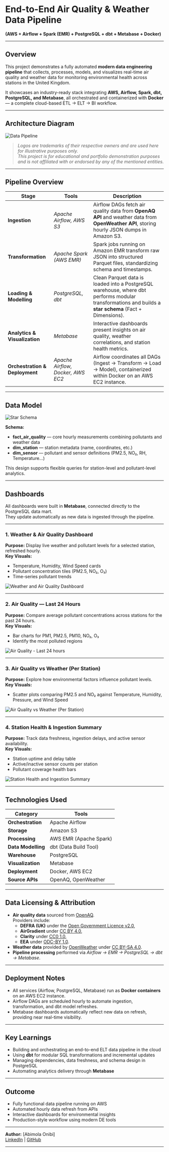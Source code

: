 # **End-to-End Air Quality & Weather Data Pipeline**  
**(AWS + Airflow + Spark (EMR) + PostgreSQL + dbt + Metabase + Docker)**

---

## **Overview**

This project demonstrates a fully automated **modern data engineering pipeline** that collects, processes, models, and visualizes real-time air quality and weather data for monitoring environmental health across stations in the United Kingdom.

It showcases an industry-ready stack integrating **AWS, Airflow, Spark, dbt, PostgreSQL, and Metabase**, all orchestrated and containerized with **Docker** — a complete cloud-based ETL → ELT → BI workflow.

---

## **Architecture Diagram**

![Data Pipeline](./assets/air_quality_data_pipeline.png)

> *Logos are trademarks of their respective owners and are used here for illustrative purposes only.  
This project is for educational and portfolio demonstration purposes and is not affiliated with or endorsed by any of the mentioned entities.*

---

## **Pipeline Overview**

| Stage | Tools | Description |
|--------|--------|-------------|
| **Ingestion** | *Apache Airflow, AWS S3* | Airflow DAGs fetch air quality data from **OpenAQ API** and weather data from **OpenWeather API**, storing hourly JSON dumps in Amazon S3. |
| **Transformation** | *Apache Spark (AWS EMR)* | Spark jobs running on Amazon EMR transform raw JSON into structured Parquet files, standardizing schema and timestamps. |
| **Loading & Modelling** | *PostgreSQL, dbt* | Clean Parquet data is loaded into a PostgreSQL warehouse, where dbt performs modular transformations and builds a **star schema** (Fact + Dimensions). |
| **Analytics & Visualization** | *Metabase* | Interactive dashboards present insights on air quality, weather correlations, and station health metrics. |
| **Orchestration & Deployment** | *Apache Airflow, Docker, AWS EC2* | Airflow coordinates all DAGs (Ingest → Transform → Load → Model), containerized within Docker on an AWS EC2 instance. |

---

## **Data Model**

![Star Schema](./assets/star_schema.png)

**Schema:**
- **fact_air_quality** — core hourly measurements combining pollutants and weather data  
- **dim_station** — station metadata (name, coordinates, etc.)  
- **dim_sensor** — pollutant and sensor definitions (PM2.5, NO₂, RH, Temperature…)

This design supports flexible queries for station-level and pollutant-level analytics.

---

## **Dashboards**

All dashboards were built in **Metabase**, connected directly to the PostgreSQL data mart.  
They update automatically as new data is ingested through the pipeline.

---

### **1️. Weather & Air Quality Dashboard**
**Purpose:** Display live weather and pollutant levels for a selected station, refreshed hourly.  
**Key Visuals:**  
- Temperature, Humidity, Wind Speed cards  
- Pollutant concentration tiles (PM2.5, NO₂, O₃)  
- Time-series pollutant trends  

![Weather and Air Quality Dashboard](./assets/weather_air_quality_dashboard.png)

---

### **2. Air Quality — Last 24 Hours**
**Purpose:** Compare average pollutant concentrations across stations for the past 24 hours.  
**Key Visuals:**  
- Bar charts for PM1, PM2.5, PM10, NO₂, O₃  
- Identify the most polluted regions  

![Air Quality - Last 24 hours](./assets/air_quality_24h.png)

---

### **3. Air Quality vs Weather (Per Station)**
**Purpose:** Explore how environmental factors influence pollutant levels.  
**Key Visuals:**  
- Scatter plots comparing PM2.5 and NO₂ against Temperature, Humidity, Pressure, and Wind Speed  

![Air Quality vs Weather (Per Station)](./assets/air_quality_vs_weather.png)

---

### **4. Station Health & Ingestion Summary**
**Purpose:** Track data freshness, ingestion delays, and active sensor availability.  
**Key Visuals:**  
- Station uptime and delay table  
- Active/inactive sensor counts per station  
- Pollutant coverage health bars  

![Station Health and Ingestion Summary](./assets/station_health_summary.png)

---

## **Technologies Used**

| Category | Tools |
|-----------|-------|
| **Orchestration** | Apache Airflow |
| **Storage** | Amazon S3 |
| **Processing** | AWS EMR (Apache Spark) |
| **Data Modelling** | dbt (Data Build Tool) |
| **Warehouse** | PostgreSQL |
| **Visualization** | Metabase |
| **Deployment** | Docker, AWS EC2 |
| **Source APIs** | OpenAQ, OpenWeather |

---

## **Data Licensing & Attribution**

- **Air quality data** sourced from [OpenAQ](https://openaq.org).  
  Providers include:
  - **DEFRA (UK)** under the [Open Government Licence v2.0](https://www.nationalarchives.gov.uk/doc/open-government-licence/version/2/),
  - **AirGradient** under [CC BY 4.0](https://creativecommons.org/licenses/by/4.0/),
  - **Clarity** under [CC0 1.0](https://creativecommons.org/publicdomain/zero/1.0/deed.ca),
  - **EEA** under [ODC-BY 1.0](https://opendatacommons.org/licenses/by/1-0/).  
- **Weather data** provided by [OpenWeather](https://openweathermap.org/) under [CC BY-SA 4.0](https://creativecommons.org/licenses/by-sa/4.0/).  
- **Pipeline processing** performed via *Airflow → EMR → PostgreSQL → dbt → Metabase*.

---

## **Deployment Notes**

- All services (Airflow, PostgreSQL, Metabase) run as **Docker containers** on an AWS EC2 instance.  
- Airflow DAGs are scheduled hourly to automate ingestion, transformation, and dbt model refreshes.  
- Metabase dashboards automatically reflect new data on refresh, providing near real-time visibility.

---

## **Key Learnings**

- Building and orchestrating an end-to-end ELT data pipeline in the cloud  
- Using **dbt** for modular SQL transformations and incremental updates  
- Managing dependencies, data freshness, and schema design in PostgreSQL  
- Automating analytics delivery through **Metabase**

---

## Outcome

- Fully functional data pipeline running on AWS  
- Automated hourly data refresh from APIs  
- Interactive dashboards for environmental insights  
- Production-style workflow using modern DE tools  

---

**Author:** [Abimola Onibi]  
[LinkedIn](#) | [GitHub](#)

---
